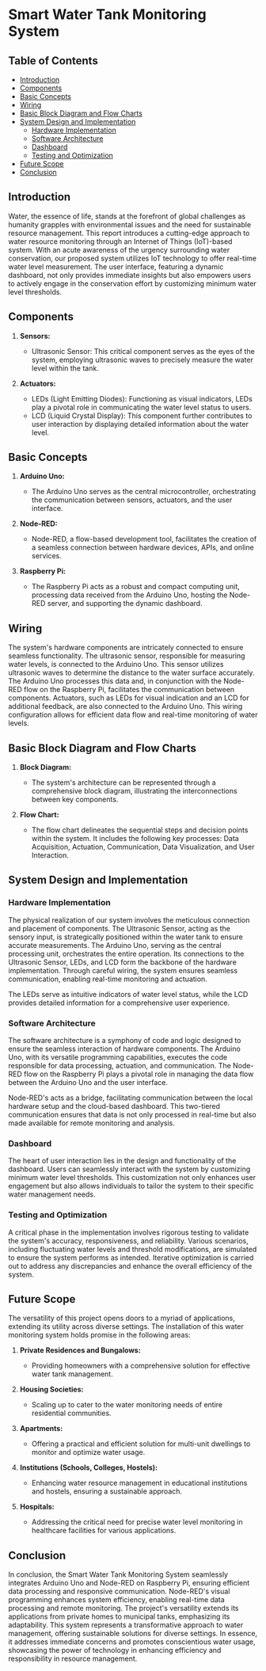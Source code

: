 # Smart Water Tank Monitoring System

## Table of Contents
- [Introduction](#introduction)
- [Components](#components)
- [Basic Concepts](#basic-concepts)
- [Wiring](#wiring)
- [Basic Block Diagram and Flow Charts](#basic-block-diagram-and-flow-charts)
- [System Design and Implementation](#system-design-and-implementation)
  - [Hardware Implementation](#hardware-implementation)
  - [Software Architecture](#software-architecture)
  - [Dashboard](#dashboard)
  - [Testing and Optimization](#testing-and-optimization)
- [Future Scope](#future-scope)
- [Conclusion](#conclusion)

## Introduction
Water, the essence of life, stands at the forefront of global challenges as humanity grapples with environmental issues and the need for sustainable resource management. This report introduces a cutting-edge approach to water resource monitoring through an Internet of Things (IoT)-based system. With an acute awareness of the urgency surrounding water conservation, our proposed system utilizes IoT technology to offer real-time water level measurement. The user interface, featuring a dynamic dashboard, not only provides immediate insights but also empowers users to actively engage in the conservation effort by customizing minimum water level thresholds.

## Components
1. **Sensors:**
   - Ultrasonic Sensor: This critical component serves as the eyes of the system, employing ultrasonic waves to precisely measure the water level within the tank.

2. **Actuators:**
   - LEDs (Light Emitting Diodes): Functioning as visual indicators, LEDs play a pivotal role in communicating the water level status to users.
   - LCD (Liquid Crystal Display): This component further contributes to user interaction by displaying detailed information about the water level.

## Basic Concepts
1. **Arduino Uno:**
   - The Arduino Uno serves as the central microcontroller, orchestrating the communication between sensors, actuators, and the user interface.

2. **Node-RED:**
   - Node-RED, a flow-based development tool, facilitates the creation of a seamless connection between hardware devices, APIs, and online services.

3. **Raspberry Pi:**
   - The Raspberry Pi acts as a robust and compact computing unit, processing data received from the Arduino Uno, hosting the Node-RED server, and supporting the dynamic dashboard.

## Wiring
The system's hardware components are intricately connected to ensure seamless functionality. The ultrasonic sensor, responsible for measuring water levels, is connected to the Arduino Uno. This sensor utilizes ultrasonic waves to determine the distance to the water surface accurately. The Arduino Uno processes this data and, in conjunction with the Node-RED flow on the Raspberry Pi, facilitates the communication between components. Actuators, such as LEDs for visual indication and an LCD for additional feedback, are also connected to the Arduino Uno. This wiring configuration allows for efficient data flow and real-time monitoring of water levels.

## Basic Block Diagram and Flow Charts
1. **Block Diagram:**
   - The system's architecture can be represented through a comprehensive block diagram, illustrating the interconnections between key components.

2. **Flow Chart:**
   - The flow chart delineates the sequential steps and decision points within the system. It includes the following key processes: Data Acquisition, Actuation, Communication, Data Visualization, and User Interaction.

## System Design and Implementation
### Hardware Implementation
The physical realization of our system involves the meticulous connection and placement of components. The Ultrasonic Sensor, acting as the sensory input, is strategically positioned within the water tank to ensure accurate measurements. The Arduino Uno, serving as the central processing unit, orchestrates the entire operation. Its connections to the Ultrasonic Sensor, LEDs, and LCD form the backbone of the hardware implementation. Through careful wiring, the system ensures seamless communication, enabling real-time monitoring and actuation.

The LEDs serve as intuitive indicators of water level status, while the LCD provides detailed information for a comprehensive user experience.

### Software Architecture
The software architecture is a symphony of code and logic designed to ensure the seamless interaction of hardware components. The Arduino Uno, with its versatile programming capabilities, executes the code responsible for data processing, actuation, and communication. The Node-RED flow on the Raspberry Pi plays a pivotal role in managing the data flow between the Arduino Uno and the user interface.

Node-RED's acts as a bridge, facilitating communication between the local hardware setup and the cloud-based dashboard. This two-tiered communication ensures that data is not only processed in real-time but also made available for remote monitoring and analysis.

### Dashboard
The heart of user interaction lies in the design and functionality of the dashboard. Users can seamlessly interact with the system by customizing minimum water level thresholds. This customization not only enhances user engagement but also allows individuals to tailor the system to their specific water management needs.

### Testing and Optimization
A critical phase in the implementation involves rigorous testing to validate the system's accuracy, responsiveness, and reliability. Various scenarios, including fluctuating water levels and threshold modifications, are simulated to ensure the system performs as intended. Iterative optimization is carried out to address any discrepancies and enhance the overall efficiency of the system.

## Future Scope
The versatility of this project opens doors to a myriad of applications, extending its utility across diverse settings. The installation of this water monitoring system holds promise in the following areas:
1. **Private Residences and Bungalows:**
   - Providing homeowners with a comprehensive solution for effective water tank management.

2. **Housing Societies:**
   - Scaling up to cater to the water monitoring needs of entire residential communities.

3. **Apartments:**
   - Offering a practical and efficient solution for multi-unit dwellings to monitor and optimize water usage.

4. **Institutions (Schools, Colleges, Hostels):**
   - Enhancing water resource management in educational institutions and hostels, ensuring a sustainable approach.

5. **Hospitals:**
   - Addressing the critical need for precise water level monitoring in healthcare facilities for various applications.

## Conclusion
In conclusion, the Smart Water Tank Monitoring System seamlessly integrates Arduino Uno and Node-RED on Raspberry Pi, ensuring efficient data processing and responsive communication. Node-RED's visual programming enhances system efficiency, enabling real-time data processing and remote monitoring. The project's versatility extends its applications from private homes to municipal tanks, emphasizing its adaptability. This system represents a transformative approach to water management, offering sustainable solutions for diverse settings. In essence, it addresses immediate concerns and promotes conscientious water usage, showcasing the power of technology in enhancing efficiency and responsibility in resource management.
